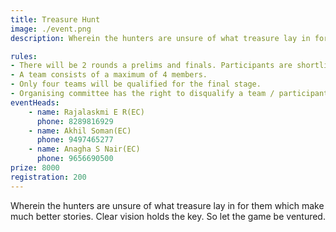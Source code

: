```yaml
---
title: Treasure Hunt
image: ./event.png
description: Wherein the hunters are unsure of what treasure lay in for them which make much better stories. Clear vision holds the key. So let the game be ventured.

rules: 
- There will be 2 rounds a prelims and finals. Participants are shortlisted in prelims which will be a written type exam.
- A team consists of a maximum of 4 members.
- Only four teams will be qualified for the final stage.
- Organising committee has the right to disqualify a team / participant Ina any case of indiscipline.
eventHeads:
    - name: Rajalaskmi E R(EC)
      phone: 8289816929
    - name: Akhil Soman(EC)
      phone: 9497465277
    - name: Anagha S Nair(EC)
      phone: 9656690500
prize: 8000
registration: 200
---
```

Wherein the hunters are unsure of what treasure lay in for them which make much better stories. Clear vision holds the key. So let the game be ventured.
